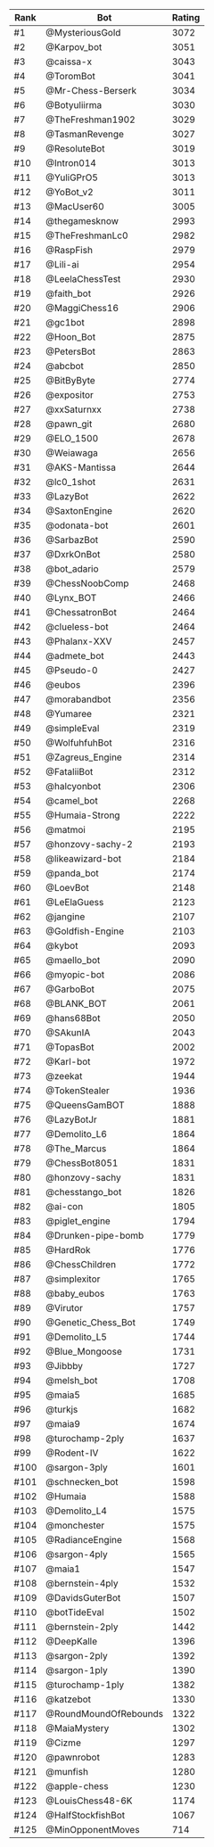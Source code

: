 Rank|Bot|Rating
---|---|---
#1|@MysteriousGold|3072
#2|@Karpov_bot|3051
#3|@caissa-x|3043
#4|@ToromBot|3041
#5|@Mr-Chess-Berserk|3034
#6|@Botyuliirma|3030
#7|@TheFreshman1902|3029
#8|@TasmanRevenge|3027
#9|@ResoluteBot|3019
#10|@Intron014|3013
#11|@YuliGPrO5|3013
#12|@YoBot_v2|3011
#13|@MacUser60|3005
#14|@thegamesknow|2993
#15|@TheFreshmanLc0|2982
#16|@RaspFish|2979
#17|@Lili-ai|2954
#18|@LeelaChessTest|2930
#19|@faith_bot|2926
#20|@MaggiChess16|2906
#21|@gc1bot|2898
#22|@Hoon_Bot|2875
#23|@PetersBot|2863
#24|@abcbot|2850
#25|@BitByByte|2774
#26|@expositor|2753
#27|@xxSaturnxx|2738
#28|@pawn_git|2680
#29|@ELO_1500|2678
#30|@Weiawaga|2656
#31|@AKS-Mantissa|2644
#32|@lc0_1shot|2631
#33|@LazyBot|2622
#34|@SaxtonEngine|2620
#35|@odonata-bot|2601
#36|@SarbazBot|2590
#37|@DxrkOnBot|2580
#38|@bot_adario|2579
#39|@ChessNoobComp|2468
#40|@Lynx_BOT|2466
#41|@ChessatronBot|2464
#42|@clueless-bot|2464
#43|@Phalanx-XXV|2457
#44|@admete_bot|2443
#45|@Pseudo-0|2427
#46|@eubos|2396
#47|@morabandbot|2356
#48|@Yumaree|2321
#49|@simpleEval|2319
#50|@WolfuhfuhBot|2316
#51|@Zagreus_Engine|2314
#52|@FataliiBot|2312
#53|@halcyonbot|2306
#54|@camel_bot|2268
#55|@Humaia-Strong|2222
#56|@matmoi|2195
#57|@honzovy-sachy-2|2193
#58|@likeawizard-bot|2184
#59|@panda_bot|2174
#60|@LoevBot|2148
#61|@LeElaGuess|2123
#62|@jangine|2107
#63|@Goldfish-Engine|2103
#64|@kybot|2093
#65|@maello_bot|2090
#66|@myopic-bot|2086
#67|@GarboBot|2075
#68|@BLANK_BOT|2061
#69|@hans68Bot|2050
#70|@SAkunIA|2043
#71|@TopasBot|2002
#72|@Karl-bot|1972
#73|@zeekat|1944
#74|@TokenStealer|1936
#75|@QueensGamBOT|1888
#76|@LazyBotJr|1881
#77|@Demolito_L6|1864
#78|@The_Marcus|1864
#79|@ChessBot8051|1831
#80|@honzovy-sachy|1831
#81|@chesstango_bot|1826
#82|@ai-con|1805
#83|@piglet_engine|1794
#84|@Drunken-pipe-bomb|1779
#85|@HardRok|1776
#86|@ChessChildren|1772
#87|@simplexitor|1765
#88|@baby_eubos|1763
#89|@Virutor|1757
#90|@Genetic_Chess_Bot|1749
#91|@Demolito_L5|1744
#92|@Blue_Mongoose|1731
#93|@Jibbby|1727
#94|@melsh_bot|1708
#95|@maia5|1685
#96|@turkjs|1682
#97|@maia9|1674
#98|@turochamp-2ply|1637
#99|@Rodent-IV|1622
#100|@sargon-3ply|1601
#101|@schnecken_bot|1598
#102|@Humaia|1588
#103|@Demolito_L4|1575
#104|@monchester|1575
#105|@RadianceEngine|1568
#106|@sargon-4ply|1565
#107|@maia1|1547
#108|@bernstein-4ply|1532
#109|@DavidsGuterBot|1507
#110|@botTideEval|1502
#111|@bernstein-2ply|1442
#112|@DeepKalle|1396
#113|@sargon-2ply|1392
#114|@sargon-1ply|1390
#115|@turochamp-1ply|1382
#116|@katzebot|1330
#117|@RoundMoundOfRebounds|1322
#118|@MaiaMystery|1302
#119|@Cizme|1297
#120|@pawnrobot|1283
#121|@munfish|1280
#122|@apple-chess|1230
#123|@LouisChess48-6K|1174
#124|@HalfStockfishBot|1067
#125|@MinOpponentMoves|714
